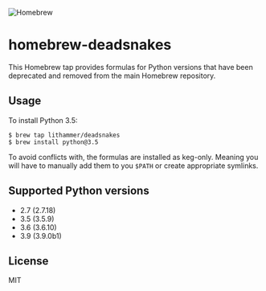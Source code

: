 ![Homebrew](https://github.com/lithammer/homebrew-deadsnakes/workflows/Homebrew/badge.svg)

# homebrew-deadsnakes

This Homebrew tap provides formulas for Python versions that have been
deprecated and removed from the main Homebrew repository.

## Usage

To install Python 3.5:

```console
$ brew tap lithammer/deadsnakes
$ brew install python@3.5
```

To avoid conflicts with, the formulas are installed as keg-only. Meaning
you will have to manually add them to you `$PATH` or create appropriate
symlinks.

## Supported Python versions

- 2.7 (2.7.18)
- 3.5 (3.5.9)
- 3.6 (3.6.10)
- 3.9 (3.9.0b1)

## License

MIT
